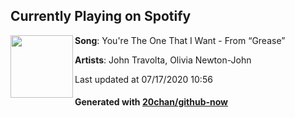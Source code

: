 ## Currently Playing on Spotify

[<img align="left" width="100" src="https://i.scdn.co/image/ab67616d00001e02b68df485f3304211904548a8">](https://open.spotify.com/album/5n47Dui0H3pGpZSOxITmoq)

**Song**: You're The One That I Want - From “Grease”

**Artists**: John Travolta, Olivia Newton-John

Last updated at 07/17/2020 10:56

#### Generated with [20chan/github-now](https://github.com/20chan/github-now)
